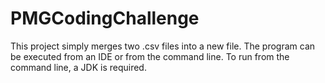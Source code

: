 # PMGCodingChallenge


This project simply merges two .csv files into a new file. 
The program can be executed from an IDE or from the command line. To run from the command line, a JDK is required.
